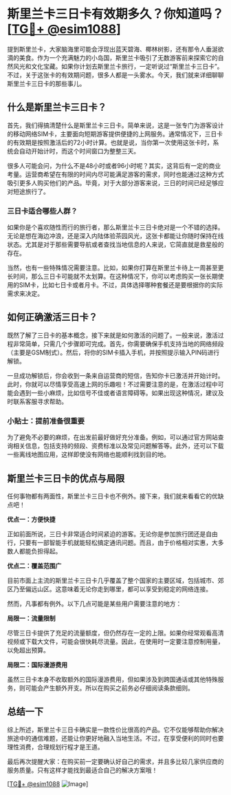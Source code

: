 # 斯里兰卡三日卡有效期多久？你知道吗？[[TG💪+ @esim1088](https://t.me/s/esim1088)]

提到斯里兰卡，大家脑海里可能会浮现出蓝天碧海、椰林树影，还有那令人垂涎欲滴的美食。作为一个充满魅力的小岛国，斯里兰卡吸引了无数游客前来探索它的自然风光和文化宝藏。如果你计划去斯里兰卡旅行，一定听说过“斯里兰卡三日卡”。不过，关于这张卡的有效期问题，很多人都是一头雾水。今天，我们就来详细聊聊斯里兰卡三日卡的那些事儿。

## 什么是斯里兰卡三日卡？

首先，我们得搞清楚什么是斯里兰卡三日卡。简单来说，这是一张专门为游客设计的移动网络SIM卡，主要面向短期游客提供便捷的上网服务。通常情况下，三日卡的有效期是按照激活后的72小时计算。也就是说，当你第一次使用这张卡时，系统会自动开始计时，而这个时间窗口为整整三天。

很多人可能会问，为什么不是48小时或者96小时呢？其实，这背后有一定的商业考量。运营商希望在有限的时间内尽可能满足游客的需求，同时也能通过这种方式吸引更多人购买他们的产品。毕竟，对于大部分游客来说，三日的时间已经足够应对短途旅行了。

### 三日卡适合哪些人群？

如果你是个喜欢随性而行的旅行者，那么斯里兰卡三日卡绝对是一个不错的选择。无论是想在海边冲浪，还是深入内陆体验茶园风光，这张卡都能让你随时保持在线状态。尤其是对于那些需要导航或者查找当地信息的人来说，它简直就是救星般的存在。

当然，也有一些特殊情况需要注意。比如，如果你打算在斯里兰卡待上一周甚至更长时间，那么三日卡可能就不太划算。在这种情况下，你可以考虑购买一张长期使用的SIM卡，比如七日卡或者月卡。不过，具体选择哪种套餐还是要根据你的实际需求来决定。

## 如何正确激活三日卡？

既然了解了三日卡的基本概念，接下来就是如何激活的问题了。一般来说，激活过程非常简单，只需几个步骤即可完成。首先，你需要确保手机支持当地的网络频段（主要是GSM制式）。然后，将你的SIM卡插入手机，并按照提示输入PIN码进行解锁。

一旦成功解锁后，你会收到一条来自运营商的短信，告知你卡已激活并开始计时。此时，你就可以尽情享受高速上网的乐趣啦！不过需要注意的是，在激活过程中可能会遇到一些小麻烦，比如信号不佳或者语言障碍等。如果出现这种情况，建议及时联系客服寻求帮助。

### 小贴士：提前准备很重要

为了避免不必要的麻烦，在出发前最好做好充分准备。例如，可以通过官方网站查询相关信息，包括支持的频段、资费标准以及常见问题解答等。此外，还可以下载一些离线地图应用，这样即使没有网络也能顺利找到目的地。

## 斯里兰卡三日卡的优点与局限

任何事物都有两面性，斯里兰卡三日卡也不例外。接下来，我们就来看看它的优缺点吧！

**优点一：方便快捷**

正如前面所说，三日卡非常适合时间紧迫的游客。无论你是参加旅行团还是自由行，只要有一部智能手机就能轻松搞定通讯问题。而且，由于价格相对实惠，大多数人都能负担得起。

**优点二：覆盖范围广**

目前市面上主流的斯里兰卡三日卡几乎覆盖了整个国家的主要区域，包括城市、郊区乃至偏远山区。这意味着无论你走到哪里，都可以享受到稳定的网络连接。

然而，凡事都有例外。以下几点可能是某些用户需要注意的地方：

**局限一：流量限制**

尽管三日卡提供了充足的流量额度，但仍然存在一定的上限。如果你经常观看高清视频或下载大文件，可能会很快耗尽流量。因此，在使用时一定要注意控制用量，以免超出预算。

**局限二：国际漫游费用**

虽然三日卡本身不收取额外的国际漫游费用，但如果涉及到跨国通话或其他特殊服务，则可能会产生额外开支。所以在购买之前务必仔细阅读条款细则。

## 总结一下

综上所述，斯里兰卡三日卡确实是一款性价比很高的产品。它不仅能够帮助你解决旅途中的通信难题，还能让你更好地融入当地生活。不过，在享受便利的同时也要理性消费，合理规划行程才是王道。

最后再次提醒大家：在购买前一定要确认好自己的需求，并且多比较几家供应商的服务质量。只有这样才能找到最适合自己的解决方案哦！

[[TG💪+ @esim1088](https://t.me/s/esim1088) ![Image](https://i.postimg.cc/4NQfJmqS/Snipaste-2025-05-13-00-14-12.png)]